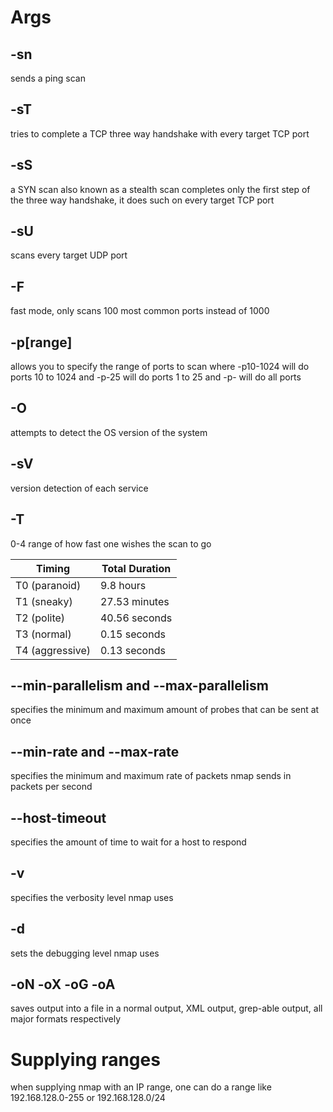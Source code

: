# Args
## -sn
sends a ping scan
## -sT
tries to complete a TCP three way handshake with every target TCP port
## -sS
a SYN scan also known as a stealth scan completes only the first step of the three way handshake, it does such on every target TCP port
## -sU
scans every target UDP port
## -F
fast mode, only scans 100 most common ports instead of 1000
## -p\[range]
allows you to specify the range of ports to scan where -p10-1024 will do ports 10 to 1024 and -p-25 will do ports 1 to 25 and -p- will do all ports
## -O
attempts to detect the OS version of the system
## -sV
version detection of each service
## -T
0-4 range of how fast one wishes the scan to go

| Timing          | Total Duration |
| --------------- | -------------- |
| T0 (paranoid)   | 9.8 hours      |
| T1 (sneaky)     | 27.53 minutes  |
| T2 (polite)     | 40.56 seconds  |
| T3 (normal)     | 0.15 seconds   |
| T4 (aggressive) | 0.13 seconds   |
## --min-parallelism and --max-parallelism
specifies the minimum and maximum amount of probes that can be sent at once
## --min-rate and --max-rate
specifies the minimum and maximum rate of packets nmap sends in packets per second
## --host-timeout
specifies the amount of time to wait for a host to respond
## -v
specifies the verbosity level nmap uses
## -d
sets the debugging level nmap uses
## -oN -oX -oG -oA
saves output into a file in a normal output, XML output, grep-able output, all major formats respectively

# Supplying ranges
when supplying nmap with an IP range, one can do a range like 192.168.128.0-255 or 192.168.128.0/24